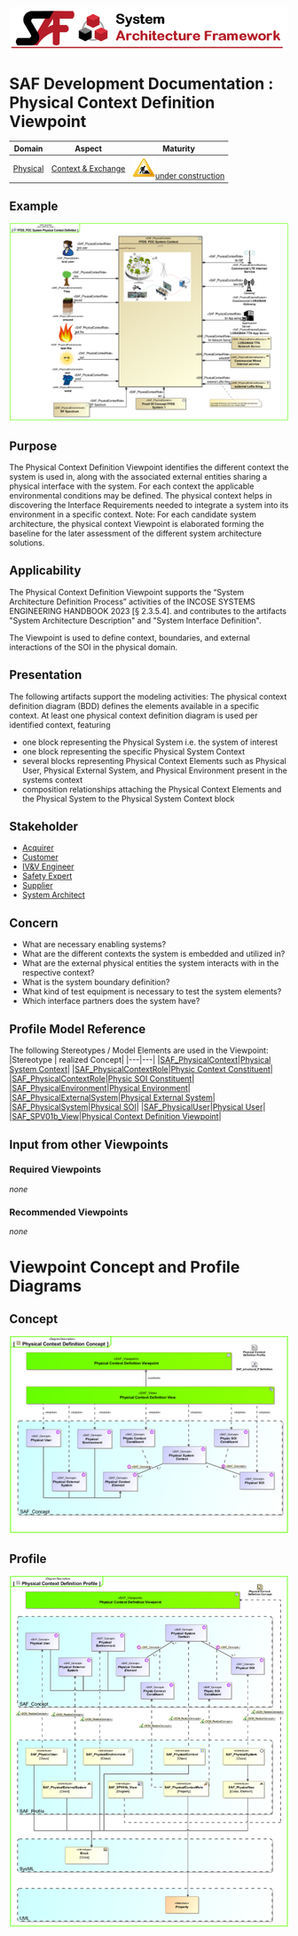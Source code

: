 ![System Architecture Framework](../../diagrams/Banner_SAF.png)
# SAF Development Documentation : Physical Context Definition Viewpoint
|**Domain**|**Aspect**|**Maturity**|
| --- | --- | --- |
|[Physical](../../domains.md#Domain-Physical)|[Context & Exchange](../../aspects.md#Aspect-Context-&-Exchange)|![Under Construction](../../diagrams/Under_construction_icon-yellow.svg )[under construction](../../using-saf/maturity.md#under-construction)|
## Example
![Physical-Context-Definition-Viewpoint-primary-example.svg](../../diagrams/vp-examples/Physical-Context-Definition-Viewpoint-primary-example.svg)
## Purpose
The Physical Context Definition Viewpoint identifies the different context the system is used in, along with the associated external entities sharing a physical interface with the system. For each context the applicable environmental conditions may be defined. The physical context helps in discovering the Interface Requirements needed to integrate a system into its environment in a specific context.
Note: For each candidate system architecture, the physical context Viewpoint is elaborated forming the baseline for the later assessment of the different system architecture solutions.
## Applicability
The Physical Context Definition Viewpoint supports the “System Architecture Definition Process” activities of the INCOSE SYSTEMS ENGINEERING HANDBOOK 2023 [§ 2.3.5.4]. and contributes to the artifacts "System Architecture Description" and "System Interface Definition".
 
The Viewpoint is used to define context, boundaries, and external interactions of the SOI in the physical domain.

## Presentation
The following artifacts support the modeling activities: 
The physical context definition diagram (BDD) defines the elements available in a specific context. At least one physical context definition diagram is used per identified context, featuring
* one block representing the Physical System i.e. the system of interest
* one block representing the specific Physical System Context
* several blocks representing Physical Context Elements such as Physical User, Physical External System, and Physical Environment present in the systems context
* composition relationships attaching the Physical Context Elements and the Physical System to the Physical System Context block

## Stakeholder
* [Acquirer](../../stakeholders.md#Acquirer)
* [Customer](../../stakeholders.md#Customer)
* [IV&V Engineer](../../stakeholders.md#IV&V-Engineer)
* [Safety Expert](../../stakeholders.md#Safety-Expert)
* [Supplier](../../stakeholders.md#Supplier)
* [System Architect](../../stakeholders.md#System-Architect)
## Concern
* What are necessary enabling systems?
* What are the different contexts the system is embedded and utilized in?
* What are the external physical entities the system interacts with in the respective context?
* What is the system boundary definition?
* What kind of test equipment is necessary to test the system elements?
* Which interface partners does the system have?
## Profile Model Reference
The following Stereotypes / Model Elements are used in the Viewpoint:
|Stereotype | realized Concept|
|---|---|
|[SAF_PhysicalContext](../../stereotypes.md#SAF_PhysicalContext)|[Physical System Context](../concept/concepts.md#Physical-System-Context)|
|[SAF_PhysicalContextRole](../../stereotypes.md#SAF_PhysicalContextRole)|[Physic Context Constituent](../concept/concepts.md#Physic-Context-Constituent)|
|[SAF_PhysicalContextRole](../../stereotypes.md#SAF_PhysicalContextRole)|[Physic SOI Constituent](../concept/concepts.md#Physic-SOI-Constituent)|
|[SAF_PhysicalEnvironment](../../stereotypes.md#SAF_PhysicalEnvironment)|[Physical Environment](../concept/concepts.md#Physical-Environment)|
|[SAF_PhysicalExternalSystem](../../stereotypes.md#SAF_PhysicalExternalSystem)|[Physical External System](../concept/concepts.md#Physical-External-System)|
|[SAF_PhysicalSystem](../../stereotypes.md#SAF_PhysicalSystem)|[Physical SOI](../concept/concepts.md#Physical-SOI)|
|[SAF_PhysicalUser](../../stereotypes.md#SAF_PhysicalUser)|[Physical User](../concept/concepts.md#Physical-User)|
|[SAF_SPV01b_View](../../stereotypes.md#SAF_SPV01b_View)|[Physical Context Definition Viewpoint](../concept/concepts.md#Physical-Context-Definition-Viewpoint)|
## Input from other Viewpoints
### Required Viewpoints
*none*
### Recommended Viewpoints
*none*
# Viewpoint Concept and Profile Diagrams
## Concept
![Physical Context Definition Concept](diagrams/Physical-Context-Definition-Concept.svg)
## Profile
![Physical Context Definition Profile](diagrams/Physical-Context-Definition-Profile.svg)
